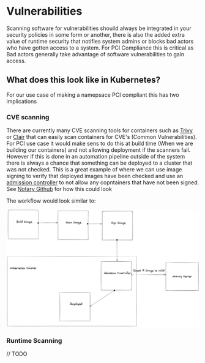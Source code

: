 # Vulnerabilities

Scanning software for vulnerabilities shouild always be integrated in your security policies in some form or another, there is also the added extra value of runtime security that notifies system admins or blocks bad actors who have gotten access to a system. For PCI Compliance this is critical as Bad actors generally take advantage of software vulnerabilities to gain access.

## What does this look like in Kubernetes?

For our use case of making a namepsace PCI compliant this has two implications

### CVE scanning

There are currently many CVE scanning tools for containers such as [Trivy](https://github.com/aquasecurity/trivy) or [Clair](https://github.com/quay/clair) that can easily scan containers for CVE's (Common Vulnerabilities). For PCI use case it would make sens to do this at build time (When we are building our containers) and not allowing deployment if the scanners fail. However if this is done in an automation pipeline outside of the system there is always a chance that something can be deployed to a cluster that was not checked. This is a great example of where we can use image signing to verify that deployed images have been checked and use an [admission controller](https://kubernetes.io/docs/reference/access-authn-authz/admission-controllers/) to not allow any copntainers that have not been signed. See [Notary Github](https://github.com/theupdateframework/notary) for how this could look

The workflow would look similar to:

![Sign Scanned Images](../images/SignScannedImages.png)

### Runtime Scanning

// TODO
